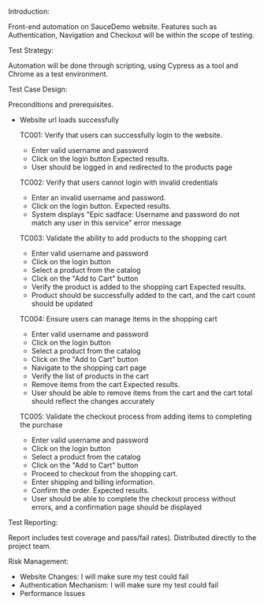 Introduction:

  Front-end automation on SauceDemo website. Features such as Authentication, Navigation and Checkout will be within the scope of testing.


Test Strategy:

  Automation will be done through scripting, using Cypress as a tool and Chrome as a test environment.


Test Case Design:

  Preconditions and prerequisites.
  - Website url loads successfully

    TC001: Verify that users can successfully login to the website.
      - Enter valid username and password
      - Click on the login button
      Expected results.
      - User should be logged in and redirected to the products page
    
    TC002: Verify that users cannot login with invalid credentials
      - Enter an invalid username and password.
      - Click on the login button.
      Expected results.
      - System displays "Epic sadface: Username and password do not match any user in this service" error message
    
    TC003: Validate the ability to add products to the shopping cart
      - Enter valid username and password
      - Click on the login button
      - Select a product from the catalog
      - Click on the "Add to Cart" button
      - Verify the product is added to the shopping cart
      Expected results.
      - Product should be successfully added to the cart, and the cart count should be updated
    
    TC004: Ensure users can manage items in the shopping cart
      - Enter valid username and password
      - Click on the login button
      - Select a product from the catalog
      - Click on the "Add to Cart" button
      - Navigate to the shopping cart page
      - Verify the list of products in the cart
      - Remove items from the cart
      Expected results.
      - User should be able to remove items from the cart and the cart total should reflect the changes accurately
    
    TC005: Validate the checkout process from adding items to completing the purchase
      - Enter valid username and password
      - Click on the login button
      - Select a product from the catalog
      - Click on the "Add to Cart" button
      - Proceed to checkout from the shopping cart.
      - Enter shipping and billing information.
      - Confirm the order.
      Expected results.
      - User should be able to complete the checkout process without errors, and a confirmation page should be displayed

    
Test Reporting:

  Report includes test coverage and pass/fail rates). Distributed directly to the project team.


Risk Management:

  - Website Changes: I will make sure my test could fail
  - Authentication Mechanism: I will make sure my test could fail
  - Performance Issues

